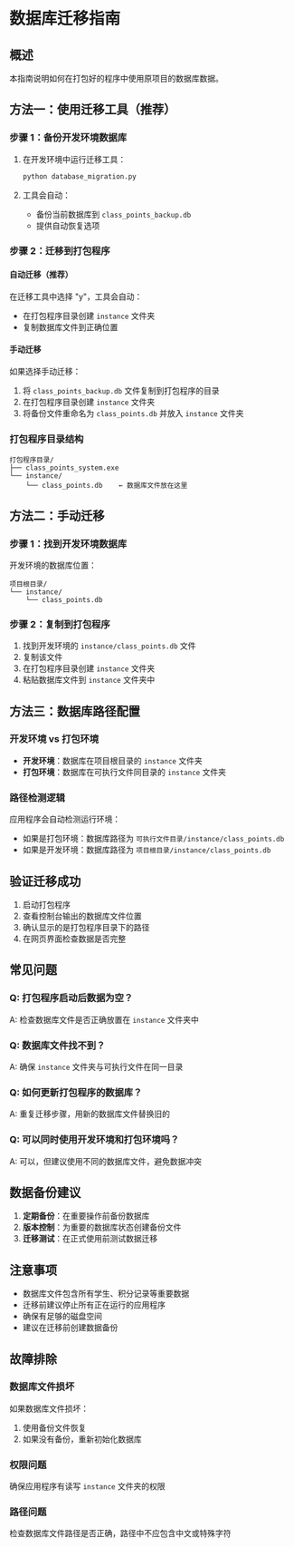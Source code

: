 # 数据库迁移指南

## 概述

本指南说明如何在打包好的程序中使用原项目的数据库数据。

## 方法一：使用迁移工具（推荐）

### 步骤 1：备份开发环境数据库

1. 在开发环境中运行迁移工具：
   ```bash
   python database_migration.py
   ```

2. 工具会自动：
   - 备份当前数据库到 `class_points_backup.db`
   - 提供自动恢复选项

### 步骤 2：迁移到打包程序

#### 自动迁移（推荐）
在迁移工具中选择 "y"，工具会自动：
- 在打包程序目录创建 `instance` 文件夹
- 复制数据库文件到正确位置

#### 手动迁移
如果选择手动迁移：
1. 将 `class_points_backup.db` 文件复制到打包程序的目录
2. 在打包程序目录创建 `instance` 文件夹
3. 将备份文件重命名为 `class_points.db` 并放入 `instance` 文件夹

### 打包程序目录结构
```
打包程序目录/
├── class_points_system.exe
└── instance/
    └── class_points.db    ← 数据库文件放在这里
```

## 方法二：手动迁移

### 步骤 1：找到开发环境数据库

开发环境的数据库位置：
```
项目根目录/
└── instance/
    └── class_points.db
```

### 步骤 2：复制到打包程序

1. 找到开发环境的 `instance/class_points.db` 文件
2. 复制该文件
3. 在打包程序目录创建 `instance` 文件夹
4. 粘贴数据库文件到 `instance` 文件夹中

## 方法三：数据库路径配置

### 开发环境 vs 打包环境

- **开发环境**：数据库在项目根目录的 `instance` 文件夹
- **打包环境**：数据库在可执行文件同目录的 `instance` 文件夹

### 路径检测逻辑

应用程序会自动检测运行环境：
- 如果是打包环境：数据库路径为 `可执行文件目录/instance/class_points.db`
- 如果是开发环境：数据库路径为 `项目根目录/instance/class_points.db`

## 验证迁移成功

1. 启动打包程序
2. 查看控制台输出的数据库文件位置
3. 确认显示的是打包程序目录下的路径
4. 在网页界面检查数据是否完整

## 常见问题

### Q: 打包程序启动后数据为空？
A: 检查数据库文件是否正确放置在 `instance` 文件夹中

### Q: 数据库文件找不到？
A: 确保 `instance` 文件夹与可执行文件在同一目录

### Q: 如何更新打包程序的数据库？
A: 重复迁移步骤，用新的数据库文件替换旧的

### Q: 可以同时使用开发环境和打包环境吗？
A: 可以，但建议使用不同的数据库文件，避免数据冲突

## 数据备份建议

1. **定期备份**：在重要操作前备份数据库
2. **版本控制**：为重要的数据库状态创建备份文件
3. **迁移测试**：在正式使用前测试数据迁移

## 注意事项

- 数据库文件包含所有学生、积分记录等重要数据
- 迁移前建议停止所有正在运行的应用程序
- 确保有足够的磁盘空间
- 建议在迁移前创建数据备份

## 故障排除

### 数据库文件损坏
如果数据库文件损坏：
1. 使用备份文件恢复
2. 如果没有备份，重新初始化数据库

### 权限问题
确保应用程序有读写 `instance` 文件夹的权限

### 路径问题
检查数据库文件路径是否正确，路径中不应包含中文或特殊字符